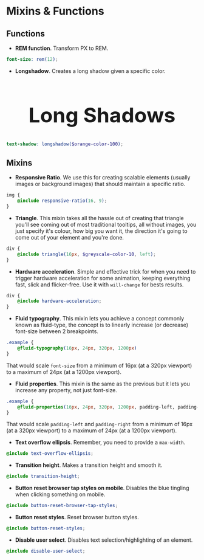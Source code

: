 <script setup>
import Card from '../../lib/components/info/Card.vue'
</script>

<style lang="scss">
body {
    overflow-x: scroll !important;
    overflow-y: scroll !important;
}

@import "@/scss/custom/base-theme/utilities/_colors.scss";

.longshadow-card {
    overflow: hidden;
    text-align: center;
}
.longshadow-h1 {
    text-shadow: longshadow(darken($orange-color-100, 6%));
    font-size: 54px;
    font-weight: 700;
}

.triangle {
    @include triangle(16px, $greyscale-color-10, left);
}
</style>

# Mixins & Functions

## Functions

- **REM function**. Transform PX to REM.

```scss
font-size: rem(12);
```

<div class="mb-xs-8" />

- **Longshadow**. Creates a long shadow given a specific color.

<Card class="longshadow-card background-orange-color-100">
    <h1 class="longshadow-h1">Long Shadows</h1>
</Card>

```scss
text-shadow: longshadow($orange-color-100);
```

<div class="mb-xs-8" />

## Mixins

- **Responsive Ratio**. We use this for creating scalable elements (usually images or background images) that should maintain a specific ratio.

```scss
img {
    @include responsive-ratio(16, 9);
}
```

<div class="mb-xs-8" />

- **Triangle**. This mixin takes all the hassle out of creating that triangle you'll see coming out of most traditional tooltips, all without images, you just specify it's colour, how big you want it, the direction it's going to come out of your element and you're done.

<div class="triangle" />

```scss
div {
    @include triangle(16px, $greyscale-color-10, left);
}
```

<div class="mb-xs-8" />

- **Hardware acceleration**. Simple and effective trick for when you need to trigger hardware acceleration for some animation, keeping everything fast, slick and flicker-free. Use it with `will-change` for bests results.

```scss
div {
    @include hardware-acceleration;
}
```

<div class="mb-xs-8" />

- **Fluid typography**. This mixin lets you achieve a concept commonly known as fluid-type, the concept is to linearly increase (or decrease) font-size between 2 breakpoints.

```scss
.example {
    @fluid-typography(16px, 24px, 320px, 1200px)
}
```

That would scale `font-size` from a minimum of 16px (at a 320px viewport) to a maximum of 24px (at a 1200px viewport).

<div class="mb-xs-8" />

- **Fluid properties**. This mixin is the same as the previous but it lets you increase any property, not just font-size.

```scss
.example {
    @fluid-properties(16px, 24px, 320px, 1200px, padding-left, padding-right)
}
```

That would scale `padding-left` and `padding-right` from a minimum of 16px (at a 320px viewport) to a maximum of 24px (at a 1200px viewport).

<div class="mb-xs-8" />

- **Text overflow ellipsis**. Remember, you need to provide a `max-width`.

```scss
@include text-overflow-ellipsis;
```

<div class="mb-xs-8" />

- **Transition height**. Makes a transition height and smooth it.

```scss
@include transition-height;
```

<div class="mb-xs-8" />

- **Button reset browser tap styles on mobile**. Disables the blue tingling when clicking something on mobile.

```scss
@include button-reset-browser-tap-styles;
```

<div class="mb-xs-8" />

- **Button reset styles**. Reset browser button styles.

```scss
@include button-reset-styles;
```

<div class="mb-xs-8" />

- **Disable user select**. Disables text selection/highlighting of an element.

```scss
@include disable-user-select;
```

<div class="mb-xs-8" />
